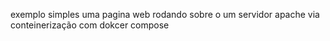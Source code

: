 exemplo simples uma pagina web rodando sobre o um servidor apache via conteinerização com dokcer compose
